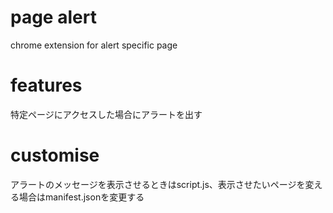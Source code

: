 # page alert
chrome extension for alert specific page 

# features
特定ページにアクセスした場合にアラートを出す

# customise
アラートのメッセージを表示させるときはscript.js、表示させたいページを変える場合はmanifest.jsonを変更する
